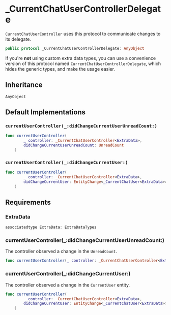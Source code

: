 # \_CurrentChatUserControllerDelegate

`CurrentChatUserController` uses this protocol to communicate changes to its delegate.

``` swift
public protocol _CurrentChatUserControllerDelegate: AnyObject 
```

If you're **not** using custom extra data types, you can use a convenience version of this protocol
named `CurrentChatUserControllerDelegate`, which hides the generic types, and make the usage easier.

## Inheritance

`AnyObject`

## Default Implementations

### `currentUserController(_:didChangeCurrentUserUnreadCount:)`

``` swift
func currentUserController(
        _ controller: _CurrentChatUserController<ExtraData>,
        didChangeCurrentUserUnreadCount: UnreadCount
    ) 
```

### `currentUserController(_:didChangeCurrentUser:)`

``` swift
func currentUserController(
        _ controller: _CurrentChatUserController<ExtraData>,
        didChangeCurrentUser: EntityChange<_CurrentChatUser<ExtraData>>
    ) 
```

## Requirements

### ExtraData

``` swift
associatedtype ExtraData: ExtraDataTypes
```

### currentUserController(\_:​didChangeCurrentUserUnreadCount:​)

The controller observed a change in the `UnreadCount`.

``` swift
func currentUserController(_ controller: _CurrentChatUserController<ExtraData>, didChangeCurrentUserUnreadCount: UnreadCount)
```

### currentUserController(\_:​didChangeCurrentUser:​)

The controller observed a change in the `CurrentUser` entity.

``` swift
func currentUserController(
        _ controller: _CurrentChatUserController<ExtraData>,
        didChangeCurrentUser: EntityChange<_CurrentChatUser<ExtraData>>
    )
```
